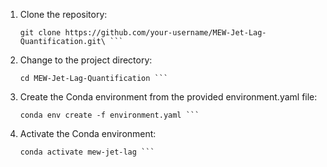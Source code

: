 1. Clone the repository:

   ```shell
   git clone https://github.com/your-username/MEW-Jet-Lag-Quantification.git\ ```

2. Change to the project directory:
   ```shell
   cd MEW-Jet-Lag-Quantification ```

3. Create the Conda environment from the provided environment.yaml file:
   ```shell
   conda env create -f environment.yaml ```
   
4. Activate the Conda environment:
   ```shell
   conda activate mew-jet-lag ```
